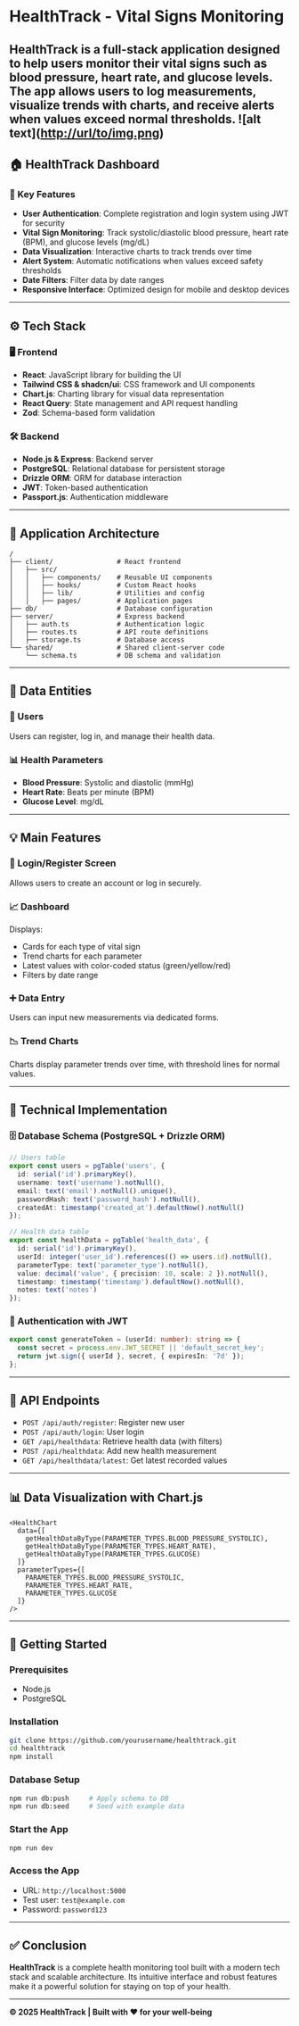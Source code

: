 # HealthTrack - Vital Signs Monitoring

**HealthTrack** is a full-stack application designed to help users monitor their vital signs such as blood pressure, heart rate, and glucose levels. The app allows users to log measurements, visualize trends with charts, and receive alerts when values exceed normal thresholds.
![alt text]([http://url/to/img.png](https://github.com/MatteoRossato/BioMed_PROJECT-----HealthTracker/blob/main/HealthTrackPro/generated-icon.png
))
---

## 🏠 HealthTrack Dashboard

### 🔑 Key Features

* **User Authentication**: Complete registration and login system using JWT for security
* **Vital Sign Monitoring**: Track systolic/diastolic blood pressure, heart rate (BPM), and glucose levels (mg/dL)
* **Data Visualization**: Interactive charts to track trends over time
* **Alert System**: Automatic notifications when values exceed safety thresholds
* **Date Filters**: Filter data by date ranges
* **Responsive Interface**: Optimized design for mobile and desktop devices

---

## ⚙️ Tech Stack

### 🖥️ Frontend

* **React**: JavaScript library for building the UI
* **Tailwind CSS & shadcn/ui**: CSS framework and UI components
* **Chart.js**: Charting library for visual data representation
* **React Query**: State management and API request handling
* **Zod**: Schema-based form validation

### 🛠️ Backend

* **Node.js & Express**: Backend server
* **PostgreSQL**: Relational database for persistent storage
* **Drizzle ORM**: ORM for database interaction
* **JWT**: Token-based authentication
* **Passport.js**: Authentication middleware

---

## 🧱 Application Architecture

```
/
├── client/                # React frontend
│   ├── src/
│   │   ├── components/    # Reusable UI components
│   │   ├── hooks/         # Custom React hooks
│   │   ├── lib/           # Utilities and config
│   │   ├── pages/         # Application pages
├── db/                    # Database configuration
├── server/                # Express backend
│   ├── auth.ts            # Authentication logic
│   ├── routes.ts          # API route definitions
│   ├── storage.ts         # Database access
└── shared/                # Shared client-server code
    └── schema.ts          # DB schema and validation
```

---

## 🧬 Data Entities

### 👤 Users

Users can register, log in, and manage their health data.

### 📊 Health Parameters

* **Blood Pressure**: Systolic and diastolic (mmHg)
* **Heart Rate**: Beats per minute (BPM)
* **Glucose Level**: mg/dL

---

## 💡 Main Features

### 🔐 Login/Register Screen

Allows users to create an account or log in securely.

### 📈 Dashboard

Displays:

* Cards for each type of vital sign
* Trend charts for each parameter
* Latest values with color-coded status (green/yellow/red)
* Filters by date range

### ➕ Data Entry

Users can input new measurements via dedicated forms.

### 📉 Trend Charts

Charts display parameter trends over time, with threshold lines for normal values.

---

## 🔧 Technical Implementation

### 🗄️ Database Schema (PostgreSQL + Drizzle ORM)

```ts
// Users table
export const users = pgTable('users', {
  id: serial('id').primaryKey(),
  username: text('username').notNull(),
  email: text('email').notNull().unique(),
  passwordHash: text('password_hash').notNull(),
  createdAt: timestamp('created_at').defaultNow().notNull()
});

// Health data table
export const healthData = pgTable('health_data', {
  id: serial('id').primaryKey(),
  userId: integer('user_id').references(() => users.id).notNull(),
  parameterType: text('parameter_type').notNull(),
  value: decimal('value', { precision: 10, scale: 2 }).notNull(),
  timestamp: timestamp('timestamp').defaultNow().notNull(),
  notes: text('notes')
});
```

### 🔐 Authentication with JWT

```ts
export const generateToken = (userId: number): string => {
  const secret = process.env.JWT_SECRET || 'default_secret_key';
  return jwt.sign({ userId }, secret, { expiresIn: '7d' });
};
```

---

## 🧩 API Endpoints

* `POST /api/auth/register`: Register new user
* `POST /api/auth/login`: User login
* `GET /api/healthdata`: Retrieve health data (with filters)
* `POST /api/healthdata`: Add new health measurement
* `GET /api/healthdata/latest`: Get latest recorded values

---

## 📊 Data Visualization with Chart.js

```tsx
<HealthChart 
  data={[
    getHealthDataByType(PARAMETER_TYPES.BLOOD_PRESSURE_SYSTOLIC),
    getHealthDataByType(PARAMETER_TYPES.HEART_RATE),
    getHealthDataByType(PARAMETER_TYPES.GLUCOSE)
  ]}
  parameterTypes={[
    PARAMETER_TYPES.BLOOD_PRESSURE_SYSTOLIC,
    PARAMETER_TYPES.HEART_RATE,
    PARAMETER_TYPES.GLUCOSE
  ]}
/>
```

---

## 🚀 Getting Started

### Prerequisites

* Node.js
* PostgreSQL

### Installation

```bash
git clone https://github.com/yourusername/healthtrack.git
cd healthtrack
npm install
```

### Database Setup

```bash
npm run db:push     # Apply schema to DB
npm run db:seed     # Seed with example data
```

### Start the App

```bash
npm run dev
```

### Access the App

* URL: `http://localhost:5000`
* Test user: `test@example.com`
* Password: `password123`

---

## ✅ Conclusion

**HealthTrack** is a complete health monitoring tool built with a modern tech stack and scalable architecture. Its intuitive interface and robust features make it a powerful solution for staying on top of your health.

---

**© 2025 HealthTrack | Built with ❤️ for your well-being**
